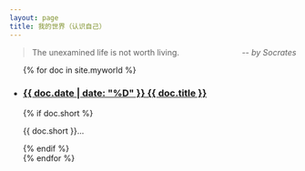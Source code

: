 ```yaml
---
layout: page
title: 我的世界（认识自己）
---
```


<blockquote>
  <p>
    The unexamined life is not worth living.
       <em style="float: right;"> -- by Socrates</em>
  </p>
</blockquote>

<ul class="documents">
{% for doc in site.myworld %}
  <li class="documents__item">
    <div class="document">
      <h3>
        <a href="{{ doc.url }}" target="_blank">
          <time>{{ doc.date | date: "%D" }} </time>
          {{ doc.title }}
        </a>
      </h3>
      {% if doc.short %}
      <p>{{ doc.short }}...</p>
      {% endif %}
    </div>
  </li>
{% endfor %}
</ul>
